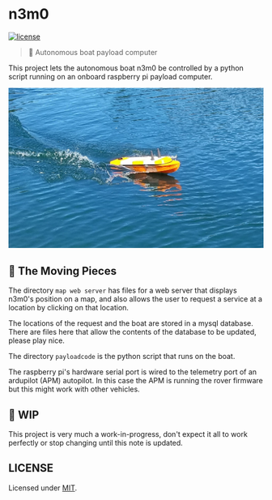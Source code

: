 # n3m0
[![license](https://img.shields.io/github/license/DAVFoundation/n3m0.svg?style=flat-square)](https://github.com/DAVFoundation/n3m0/blob/master/LICENSE)

> 🚤 Autonomous boat payload computer

This project lets the autonomous boat n3m0 be controlled by a python script running on an onboard raspberry pi payload computer.

![boat pic](https://github.com/DAVFoundation/n3m0/blob/master/20170615_155019-crop.jpg)

## 🔧 The Moving Pieces

The directory `map web server` has files for a web server that displays n3m0's position on a map,
and also allows the user to request a service at a location by clicking on that location.

The locations of the request and the boat are stored in a mysql database. There are files here that allow the contents of the database to be updated, please play nice.

The directory `payloadcode` is the python script that runs on the boat.  

The raspberry pi's hardware serial port is wired to the telemetry port of an ardupilot (APM) autopilot.
In this case the APM is running the rover firmware but this might work with other vehicles.

## 🚧 WIP

This project is very much a work-in-progress, don't expect it all to work perfectly or stop changing until this note is updated.

## LICENSE

Licensed under [MIT](https://github.com/DAVFoundation/n3m0/blob/master/LICENSE).

